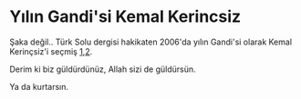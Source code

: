 # Yılın Gandi'si Kemal Kerincsiz

Şaka değil.. Türk Solu dergisi hakikaten 2006'da yılın Gandi'si olarak
Kemal Kerinçsiz'i seçmiş
[1](http://www.yenişafak.com.tr/arşiv/2006/temmuz/30/a03.html),[2](http://www.hürriyet.com.tr/yazarlar/8137349.asp?yazarid=22).

Derim ki biz güldürdünüz, Allah sizi de güldürsün.

Ya da kurtarsın.



